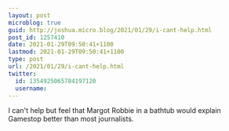 ```yaml
---
layout: post
microblog: true
guid: http://joshua.micro.blog/2021/01/29/i-cant-help.html
post_id: 1257410
date: 2021-01-29T09:50:41+1100
lastmod: 2021-01-29T09:50:41+1100
type: post
url: /2021/01/29/i-cant-help.html
twitter:
  id: 1354925065784197120
  username: 
---
```

I can't help but feel that Margot Robbie in a bathtub would explain Gamestop better than most journalists.
